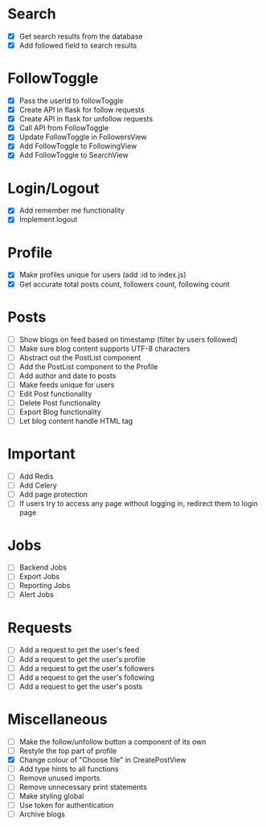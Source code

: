 # Search
- [x] Get search results from the database
- [x] Add followed field to search results

# FollowToggle
- [x] Pass the userId to followToggle
- [x] Create API in flask for follow requests
- [x] Create API in flask for unfollow requests
- [x] Call API from FollowToggle
- [x] Update FollowToggle in FollowersView
- [x] Add FollowToggle to FollowingView
- [x] Add FollowToggle to SearchView

# Login/Logout
- [x] Add remember me functionality
- [x] Implement logout

# Profile
- [x] Make profiles unique for users (add :id to index.js)
- [x] Get accurate total posts count, followers count, following count

# Posts
- [ ] Show blogs on feed based on timestamp (filter by users followed)
- [ ] Make sure blog content supports UTF-8 characters
- [ ] Abstract out the PostList component
- [ ] Add the PostList component to the Profile 
- [ ] Add author and date to posts
- [ ] Make feeds unique for users
- [ ] Edit Post functionality  
- [ ] Delete Post functionality
- [ ] Export Blog functionality
- [ ] Let blog content handle HTML tag

# Important
- [ ] Add Redis
- [ ] Add Celery
- [ ] Add page protection
- [ ] If users try to access any page without logging in, redirect them to login page

# Jobs
- [ ] Backend Jobs
- [ ] Export Jobs
- [ ] Reporting Jobs
- [ ] Alert Jobs

# Requests
- [ ] Add a request to get the user's feed
- [ ] Add a request to get the user's profile
- [ ] Add a request to get the user's followers
- [ ] Add a request to get the user's following
- [ ] Add a request to get the user's posts

# Miscellaneous
- [ ] Make the follow/unfollow button a component of its own
- [ ] Restyle the top part of profile
- [x] Change colour of "Choose file" in CreatePostView
- [ ] Add type hints to all functions
- [ ] Remove unused imports
- [ ] Remove unnecessary print statements
- [ ] Make styling global
- [ ] Use token for authentication
- [ ] Archive blogs
